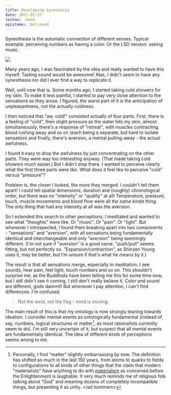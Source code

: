 ```yaml
---
title: Developing Synestesia
date: 2011-01-27
techne: :done
episteme: :believed
---
```


Synesthesia is the automatic connection of different senses. Typical example: perceiving numbers as having a color. Or the LSD version: seeing music.

![](/pigs/cat-lick-funny-stamp.jpg)

Many years ago, I was fascinated by the idea and really wanted to have this myself. Tasting sound would be awesome! Alas, I didn't seem to have any synesthesia nor did I ever find a way to replicate it.

Well, until now that is. Some months ago, I started taking cold showers for my skin. To make it less painful, I started to pay very close attention to the sensations as they arose. I figured, the worst part of it is the anticipation of unpleasantness, not the actually coldness.

I then noticed that "aw, cold!" consisted actually of four parts. First, there is a feeling of "cold", then slight pressure as the water hits my skin, almost simultaneously, there's a response of "retreat", with muscles contracting, blood rushing away and so on (each being a separate, but hard to isolate sensation) and finally, there's aversion, a mental pulling-away - the actual awfulness.

I found it easy to drop the awfulness by just concentrating on the other parts. They were way too interesting anyway. (That made taking cold showers much easier.) But I didn't stop there. I wanted to perceive clearly what the first three parts were *like*. What does it feel like to perceive "cold" versus "pressure"?

Problem is, the closer I looked, the more they merged. I couldn't tell them apart! I could tell spatial dimensions, duration and (roughly) chronological order, but there was no "intensity" or "quality" at all! Temperature, pressure, touch, muscle movements and blood flow were all *the same kinda thing*. The only thing that had any intensity at all was the aversion.

So I extended this search to other perceptions. I meditated and wanted to see what "thoughts" were like. Or "music". Or "pain". Or "light". But whenever I introspected, I found them breaking apart into two components - "sensations" and "aversion", with all sensations being fundamentally identical and interchangeable and only "aversion" being seemingly different. (I'm not sure if "aversion" is a good name. "push/pull" seems fitting, but not perfectly so. "Expansion/contraction", as Shinzen Young uses it, may be better, but I'm unsure if that's what he means by it.)

The result is that all sensations merge, especially in meditation. I see sounds, hear pain, feel light, touch numbers and so on. This shouldn't surprise me, as the Buddhists have been telling me this for some time now, but I still didn't see it coming. I still don't really believe it. Color and sound are different, gods dammit! But whenever I pay attention, I can't find differences. I'm confused.

> Not the wind, not the flag - mind is moving.

The main result of this is that my ontology is now strongly leaning towards idealism. I consider mental events as ontologically fundamental (instead of, say, numbers, logical structures or matter[^1], as most rationalists currently seem to do). I'm still very uncertain of it, but suspect that all mental events are fundamentally identical. The idea of different <em>kinds</em> of perceptions seems wrong to me.

[^1]: Personally, I find "matter" slightly embarrassing by now. The definition has shifted so much in the last 150 years, from atoms to quarks to fields to configurations to all kinds of other things that the claim that modern "materialists" have anything to do with [materialism](/tl;dr#materialism) as conceived before the Enlightenment is laughable. It very much reminds me of religious folk talking about "God" and meaning dozens of completely incompatible things, but presenting it as unity. </ad hominem>
